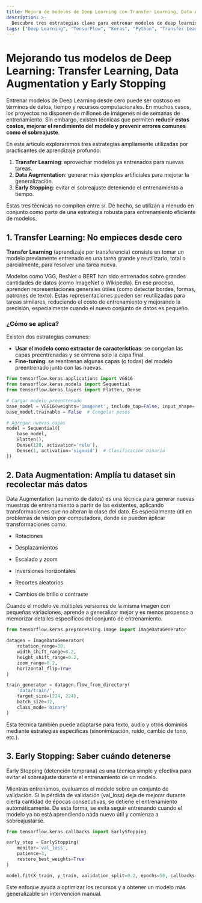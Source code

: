 ```yaml
---
title: Mejora de modelos de Deep Learning con Transfer Learning, Data Augmentation y Early Stopping
description: >-
  Descubre tres estrategias clave para entrenar modelos de deep learning más efectivos: reutiliza redes preentrenadas con Transfer Learning, mejora la generalización con Data Augmentation y evita el sobreajuste con Early Stopping. Guía práctica para principiantes.
tags: ["Deep Learning", "TensorFlow", "Keras", "Python", "Transfer Learning", "Data Augmentation", "Early Stopping"]
---
```



# Mejorando tus modelos de Deep Learning: Transfer Learning, Data Augmentation y Early Stopping


Entrenar modelos de Deep Learning desde cero puede ser costoso en términos de datos, tiempo y recursos computacionales. En muchos casos, los proyectos no disponen de millones de imágenes ni de semanas de entrenamiento. Sin embargo, existen técnicas que permiten **reducir estos costos, mejorar el rendimiento del modelo y prevenir errores comunes como el sobreajuste**.

En este artículo exploraremos tres estrategias ampliamente utilizadas por practicantes de aprendizaje profundo:

1. **Transfer Learning**: aprovechar modelos ya entrenados para nuevas tareas.
2. **Data Augmentation**: generar más ejemplos artificiales para mejorar la generalización.
3. **Early Stopping**: evitar el sobreajuste deteniendo el entrenamiento a tiempo.

Estas tres técnicas no compiten entre sí. De hecho, se utilizan a menudo en conjunto como parte de una estrategia robusta para entrenamiento eficiente de modelos.


## 1. Transfer Learning: No empieces desde cero

**Transfer Learning** (aprendizaje por transferencia) consiste en tomar un modelo previamente entrenado en una tarea grande y reutilizarlo, total o parcialmente, para resolver una tarea nueva.

Modelos como VGG, ResNet o BERT han sido entrenados sobre grandes cantidades de datos (como ImageNet o Wikipedia). En ese proceso, aprenden representaciones generales útiles (como detectar bordes, formas, patrones de texto). Estas representaciones pueden ser reutilizadas para tareas similares, reduciendo el costo de entrenamiento y mejorando la precisión, especialmente cuando el nuevo conjunto de datos es pequeño.

### ¿Cómo se aplica?

Existen dos estrategias comunes:

- **Usar el modelo como extractor de características**: se congelan las capas preentrenadas y se entrena solo la capa final.
- **Fine-tuning**: se reentrenan algunas capas (o todas) del modelo preentrenado junto con las nuevas.

```python
from tensorflow.keras.applications import VGG16
from tensorflow.keras.models import Sequential
from tensorflow.keras.layers import Flatten, Dense

# Cargar modelo preentrenado
base_model = VGG16(weights='imagenet', include_top=False, input_shape=(224, 224, 3))
base_model.trainable = False  # Congelar pesos

# Agregar nuevas capas
model = Sequential([
    base_model,
    Flatten(),
    Dense(128, activation='relu'),
    Dense(1, activation='sigmoid')  # Clasificación binaria
])
```

## 2. Data Augmentation: Amplía tu dataset sin recolectar más datos
Data Augmentation (aumento de datos) es una técnica para generar nuevas muestras de entrenamiento a partir de las existentes, aplicando transformaciones que no alteran la clase del dato. Es especialmente útil en problemas de visión por computadora, donde se pueden aplicar transformaciones como:

- Rotaciones

- Desplazamientos

- Escalado y zoom

- Inversiones horizontales

- Recortes aleatorios

- Cambios de brillo o contraste

Cuando el modelo ve múltiples versiones de la misma imagen con pequeñas variaciones, aprende a generalizar mejor y es menos propenso a memorizar detalles específicos del conjunto de entrenamiento.

```python
from tensorflow.keras.preprocessing.image import ImageDataGenerator

datagen = ImageDataGenerator(
    rotation_range=30,
    width_shift_range=0.2,
    height_shift_range=0.2,
    zoom_range=0.2,
    horizontal_flip=True
)

train_generator = datagen.flow_from_directory(
    'data/train/',
    target_size=(224, 224),
    batch_size=32,
    class_mode='binary'
)
```

Esta técnica también puede adaptarse para texto, audio y otros dominios mediante estrategias específicas (sinonimización, ruido, cambio de tono, etc.).

## 3. Early Stopping: Saber cuándo detenerse

Early Stopping (detención temprana) es una técnica simple y efectiva para evitar el sobreajuste durante el entrenamiento de un modelo.

Mientras entrenamos, evaluamos el modelo sobre un conjunto de validación. Si la pérdida de validación (val_loss) deja de mejorar durante cierta cantidad de épocas consecutivas, se detiene el entrenamiento automáticamente. De esta forma, se evita seguir entrenando cuando el modelo ya no está aprendiendo nada nuevo útil y comienza a sobreajustarse.

```python
from tensorflow.keras.callbacks import EarlyStopping

early_stop = EarlyStopping(
    monitor='val_loss',
    patience=3,
    restore_best_weights=True
)

model.fit(X_train, y_train, validation_split=0.2, epochs=50, callbacks=[early_stop])
```

Este enfoque ayuda a optimizar los recursos y a obtener un modelo más generalizable sin intervención manual.

